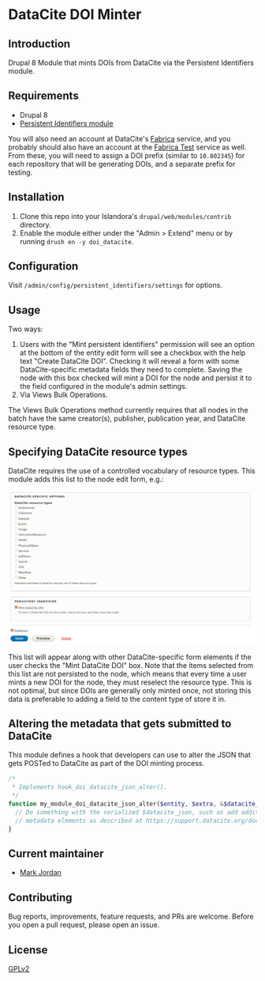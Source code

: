 # DataCite DOI Minter

## Introduction

Drupal 8 Module that mints DOIs from DataCite via the Persistent Identifiers module.

## Requirements

* Drupal 8
* [Persistent Identifiers module](https://github.com/mjordan/persistent_identifiers)

You will also need an account at DataCite's [Fabrica](https://doi.datacite.org) service, and you probably should also have an account at the [Fabrica Test](https://doi.test.datacite.org) service as well. From these, you will need to assign a DOI prefix (similar to `10.802345`) for each repository that will be generating DOIs, and a separate prefix for testing.

## Installation

1. Clone this repo into your Islandora's `drupal/web/modules/contrib` directory.
1. Enable the module either under the "Admin > Extend" menu or by running `drush en -y doi_datacite`.

## Configuration

Visit `/admin/config/persistent_identifiers/settings` for options.

## Usage

Two ways:

1. Users with the "Mint persistent identifiers" permission will see an option at the bottom of the entity edit form will see a checkbox with the help text "Create DataCite DOI". Checking it will reveal a form with some DataCite-specific metadata fields they need to complete. Saving the node with this box checked will mint a DOI for the node and persist it to the field configured in the module's admin settings.
1. Via Views Bulk Operations.

The Views Bulk Operations method currently requires that all nodes in the batch have the same creator(s), publisher, publication year, and DataCite resource type.

## Specifying DataCite resource types

DataCite requires the use of a controlled vocabulary of resource types. This module adds this list to the node edit form, e.g.:

![DataCite resource types](docs/images/datacite_resource_types.png)

This list will appear along with other DataCite-specific form elements if the user checks the "Mint DataCite DOI" box. Note that the items selected from this list are not persisted to the node, which means that every time a user mints a new DOI for the node, they must reselect the resource type. This is not optimal, but since DOIs are generally only minted once, not storing this data is preferable to adding a field to the content type of store it in.

## Altering the metadata that gets submitted to DataCite

This module defines a hook that developers can use to alter the JSON that gets POSTed to DataCite as part of the DOI minting process.

```php
/*
 * Implements hook_doi_datacite_json_alter().
 */
function my_module_doi_datacite_json_alter($entity, $extra, &$datacite_json) {
  // Do something with the serialized $datacite_json, such as add additional
  // metadata elements as described at https://support.datacite.org/docs/api-create-dois.
}
```

## Current maintainer

* [Mark Jordan](https://github.com/mjordan)

## Contributing

Bug reports, improvements, feature requests, and PRs are welcome. Before you open a pull request, please open an issue.

## License

[GPLv2](http://www.gnu.org/licenses/gpl-2.0.txt)
